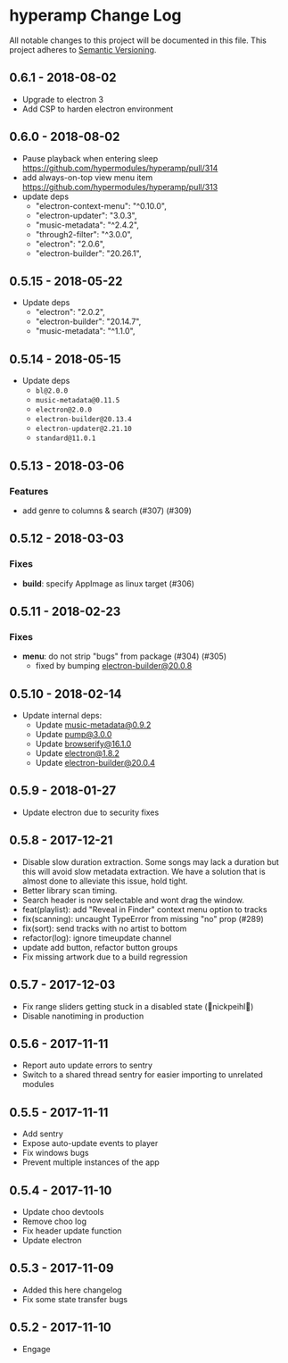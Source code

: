 # hyperamp Change Log
All notable changes to this project will be documented in this file.
This project adheres to [Semantic Versioning](http://semver.org/).

## 0.6.1 - 2018-08-02
- Upgrade to electron 3
- Add CSP to harden electron environment

## 0.6.0 - 2018-08-02
- Pause playback when entering sleep https://github.com/hypermodules/hyperamp/pull/314
- add always-on-top view menu item https://github.com/hypermodules/hyperamp/pull/313
- update deps
  - "electron-context-menu": "^0.10.0",
  - "electron-updater": "3.0.3",
  - "music-metadata": "^2.4.2",
  - "through2-filter": "^3.0.0",
  - "electron": "2.0.6",
  - "electron-builder": "20.26.1",

## 0.5.15 - 2018-05-22
* Update deps
  * "electron": "2.0.2",
  * "electron-builder": "20.14.7",
  * "music-metadata": "^1.1.0",

## 0.5.14 - 2018-05-15
* Update deps
  * `bl@2.0.0`
  * `music-metadata@0.11.5`
  * `electron@2.0.0`
  * `electron-builder@20.13.4`
  * `electron-updater@2.21.10`
  * `standard@11.0.1`

## 0.5.13 - 2018-03-06

### Features
* add genre to columns & search (#307) (#309)

## 0.5.12 - 2018-03-03

### Fixes
* **build**: specify AppImage as linux target (#306)

## 0.5.11 - 2018-02-23

### Fixes
* **menu**: do not strip "bugs" from package (#304) (#305)
  * fixed by bumping electron-builder@20.0.8

## 0.5.10 - 2018-02-14
* Update internal deps:
  * Update music-metadata@0.9.2
  * Update pump@3.0.0
  * Update browserify@16.1.0
  * Update electron@1.8.2
  * Update electron-builder@20.0.4

## 0.5.9 - 2018-01-27
* Update electron due to security fixes

## 0.5.8 - 2017-12-21
* Disable slow duration extraction.  Some songs may lack a duration but this will avoid slow metadata extraction.  We have a solution that is almost done to alleviate this issue, hold tight.
* Better library scan timing.
* Search header is now selectable and wont drag the window.
* feat(playlist): add "Reveal in Finder" context menu option to tracks
* fix(scanning): uncaught TypeError from missing "no" prop (#289)
* fix(sort): send tracks with no artist to bottom
* refactor(log): ignore timeupdate channel
* update add button, refactor button groups
* Fix missing artwork due to a build regression

## 0.5.7 - 2017-12-03
* Fix range sliders getting stuck in a disabled state (🙏nickpeihl🙏)
* Disable nanotiming in production

## 0.5.6 - 2017-11-11
* Report auto update errors to sentry
* Switch to a shared thread sentry for easier importing to unrelated modules

## 0.5.5 - 2017-11-11
* Add sentry
* Expose auto-update events to player
* Fix windows bugs
* Prevent multiple instances of the app


## 0.5.4 - 2017-11-10
* Update choo devtools
* Remove choo log
* Fix header update function
* Update electron

## 0.5.3 - 2017-11-09
* Added this here changelog
* Fix some state transfer bugs

## 0.5.2 - 2017-11-10
* Engage
